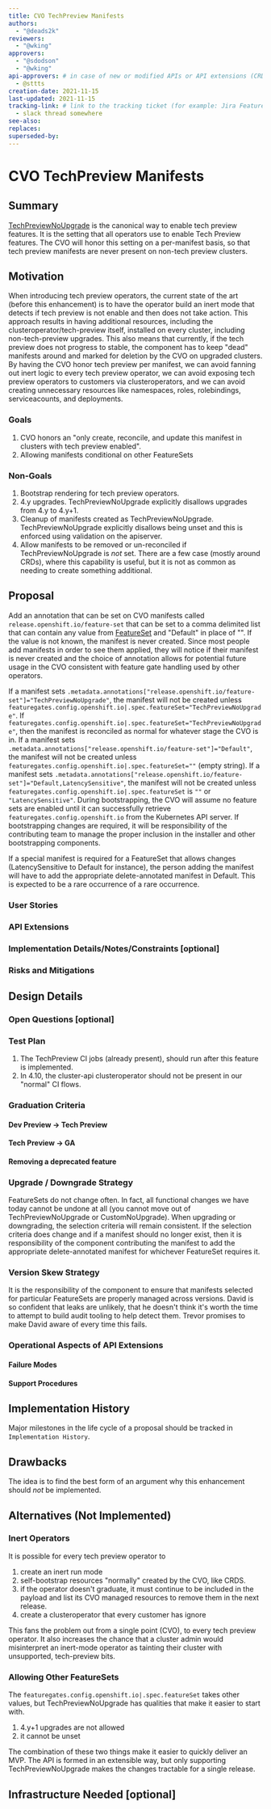 ```yaml
---
title: CVO TechPreview Manifests
authors:
  - "@deads2k"
reviewers:
  - "@wking"
approvers:
  - "@sdodson"
  - "@wking"
api-approvers: # in case of new or modified APIs or API extensions (CRDs, aggregated apiservers, webhooks, finalizers)
  - @sttts
creation-date: 2021-11-15
last-updated: 2021-11-15
tracking-link: # link to the tracking ticket (for example: Jira Feature or Epic ticket) that corresponds to this enhancement
  - slack thread somewhere
see-also:
replaces:
superseded-by:
---
```


# CVO TechPreview Manifests

## Summary

[TechPreviewNoUpgrade](https://github.com/openshift/api/blob/be1be0e89115702f8b508d351c4f5c9a16e5ae95/config/v1/types_feature.go#L32-L34)
is the canonical way to enable tech preview features.
It is the setting that all operators use to enable Tech Preview features.
The CVO will honor this setting on a per-manifest basis, so that tech preview manifests are never present on
non-tech preview clusters.

## Motivation

When introducing tech preview operators, the current state of the art (before this enhancement) is to have the
operator build an inert mode that detects if tech preview is not enable and then does not take action.
This approach results in having additional resources, including the clusteroperator/tech-preview itself,
installed on every cluster, including non-tech-preview upgrades.
This also means that currently, if the tech preview does not progress to stable, the component has to keep "dead" manifests
around and marked for deletion by the CVO on upgraded clusters.
By having the CVO honor tech preview per manifest, we can avoid fanning out inert logic to every tech preview operator,
we can avoid exposing tech preview operators to customers via clusteroperators, and we can avoid creating unnecessary
resources like namespaces, roles, rolebindings, serviceacounts, and deployments.

### Goals

1. CVO honors an "only create, reconcile, and update this manifest in clusters with tech preview enabled".
2. Allowing manifests conditional on other FeatureSets

### Non-Goals

1. Bootstrap rendering for tech preview operators.
2. 4.y upgrades.  TechPreviewNoUpgrade explicitly disallows upgrades from 4.y to 4.y+1.
3. Cleanup of manifests created as TechPreviewNoUpgrade.  TechPreviewNoUpgrade explicitly disallows being unset and this
    is enforced using validation on the apiserver.
4. Allow manifests to be removed or un-reconciled if TechPreviewNoUpgrade is *not* set.  There are a few case (mostly
    around CRDs), where this capability is useful, but it is not as common as needing to create something additional.

## Proposal

Add an annotation that can be set on CVO manifests called `release.openshift.io/feature-set` that can be set to a comma
delimited list that can contain any value from 
[FeatureSet](https://pkg.go.dev/github.com/openshift/api/config/v1#FeatureSet) and "Default" in place of "".
If the value is not known, the manifest is never created.
Since most people add manifests in order to see them applied, they will notice if their manifest is never created and
the choice of annotation allows for potential future usage in the CVO consistent with feature gate handling used by
other operators.

If a manifest sets `.metadata.annotations["release.openshift.io/feature-set"]="TechPreviewNoUpgrade"`, the manifest will
not be created unless `featuregates.config.openshift.io|.spec.featureSet="TechPreviewNoUpgrade"`.
If `featuregates.config.openshift.io|.spec.featureSet="TechPreviewNoUpgrade"`, then the manifest is reconciled as normal
for whatever stage the CVO is in.
If a manifest sets `.metadata.annotations["release.openshift.io/feature-set"]="Default"`, the manifest will
not be created unless `featuregates.config.openshift.io|.spec.featureSet=""` (empty string).
If a manifest sets `.metadata.annotations["release.openshift.io/feature-set"]="Default,LatencySensitive"`, the manifest will
not be created unless `featuregates.config.openshift.io|.spec.featureSet` is `""` or `"LatencySensitive"`.
During bootstrapping, the CVO will assume no feature sets are enabled until it can successfully retrieve
`featuregates.config.openshift.io` from the Kubernetes API server.
If bootstrapping changes are required, it will be responsibility of the contributing team to manage the proper inclusion
in the installer and other bootstrapping components.

If a special manifest is required for a FeatureSet that allows changes (LatencySensitive to Default for instance),
the person adding the manifest will have to add the appropriate delete-annotated manifest in Default.
This is expected to be a rare occurrence of a rare occurrence.

### User Stories

### API Extensions

### Implementation Details/Notes/Constraints [optional]

### Risks and Mitigations

## Design Details

### Open Questions [optional]

### Test Plan

1. The TechPreview CI jobs (already present), should run after this feature is implemented.
2. In 4.10, the cluster-api clusteroperator should not be present in our "normal" CI flows.

### Graduation Criteria

#### Dev Preview -> Tech Preview

#### Tech Preview -> GA

#### Removing a deprecated feature

### Upgrade / Downgrade Strategy

FeatureSets do not change often.
In fact, all functional changes we have today cannot be undone at all (you cannot move out of TechPreviewNoUpgrade or CustomNoUpgrade).
When upgrading or downgrading, the selection criteria will remain consistent.
If the selection criteria does change and if a manifest should no longer exist, then it is responsibility of the
component contributing the manifest to add the appropriate delete-annotated manifest for whichever FeatureSet requires it.

### Version Skew Strategy

It is the responsibility of the component to ensure that manifests selected for particular FeatureSets are properly
managed across versions.
David is so confident that leaks are unlikely, that he doesn't think it's worth the time to attempt to build audit
tooling to help detect them.
Trevor promises to make David aware of every time this fails.

### Operational Aspects of API Extensions

#### Failure Modes

#### Support Procedures

## Implementation History

Major milestones in the life cycle of a proposal should be tracked in `Implementation
History`.

## Drawbacks

The idea is to find the best form of an argument why this enhancement should _not_ be implemented.

## Alternatives (Not Implemented)

### Inert Operators
It is possible for every tech preview operator to
1. create an inert run mode
2. self-bootstrap resources "normally" created by the CVO, like CRDS.
3. if the operator doesn't graduate, it must continue to be included in the payload and list its CVO managed resources
    to remove them in the next release.
5. create a clusteroperator that every customer has ignore

This fans the problem out from a single point (CVO), to every tech preview operator.
It also increases the chance that a cluster admin would misinterpret an inert-mode operator as tainting their cluster
with unsupported, tech-preview bits.

### Allowing Other FeatureSets
The `featuregates.config.openshift.io|.spec.featureSet` takes other values, but TechPreviewNoUpgrade has qualities that
make it easier to start with.
1. 4.y+1 upgrades are not allowed
2. it cannot be unset

The combination of these two things make it easier to quickly deliver an MVP.
The API is formed in an extensible way, but only supporting TechPreviewNoUpgrade makes the changes tractable for a single release.

## Infrastructure Needed [optional]
